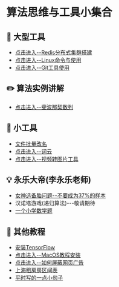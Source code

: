 算法思维与工具小集合     
======

## :floppy_disk: 大型工具
- [点击进入--Redis分布式集群搭建](https://github.com/KissMyLady/Tools/blob/master/note/redis_goup.md)  
- [点击进入--Linux命令与使用](https://github.com/KissMyLady/Tools/blob/master/note/linux_com.md)    
- [点击进入--Git工具使用](https://github.com/CyC2018/CS-Notes/blob/master/notes/Git.md)    


## :pencil2: 算法实例讲解  
 - [点击进入--斐波那契数列](https://github.com/KissMyLady/Tools/blob/master/algorithem/feibo.md)    
 
 
## :wrench:  小工具
- [文件批量改名](https://github.com/KissMyLady/Tools/blob/master/note/py_rename.py)    
- [点击进入--词云](https://github.com/KissMyLady/Word_Cloud)  
- [点击进入--视频转图片工具](https://github.com/KissMyLady/Exchaneg-video-to-photo)


## :bulb: 永乐大帝(李永乐老师)  
- [女神选备胎问题--不要成为37%的样本](https://github.com/KissMyLady/Daily_Tools_Create/blob/master/Goddess/Goddess_test.md)  
- 汉诺塔游戏(递归算法)---敬请期待   
- [一个小学数学题](https://github.com/KissMyLady/Tools/blob/master/note/math_rq.md)      


## :watermelon: 其他教程   
- [安装TensorFlow](https://github.com/KissMyLady/Deep-Learning/blob/master/Note/tensorflow_install.md)   
- [点击进入--MacOS教程安装](https://github.com/KissMyLady/Tools/blob/master/Word_Cloud/virtual_mac.md)  
- [点击进入--如何屏蔽网页广告](https://github.com/KissMyLady/Tools/blob/master/note/adbblock.md)    
- [上海租房房区间表](https://github.com/KissMyLady/Tools/blob/master/note/shanghai.md)  
- [平时写的一点小句子](https://github.com/KissMyLady/Tools/blob/master/note/daily_word.md)    

